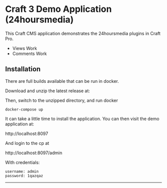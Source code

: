 # Craft 3 Demo Application (24hoursmedia)

This Craft CMS application demonstrates the 24hoursmedia plugins in
Craft Pro.

* Views Work
* Comments Work

## Installation

There are full builds available that can be run in docker.

Download and unzip the latest release at:

Then, switch to the unzipped directory, and run docker

    docker-compose up

It can take a little time to install the application.
You can then visit the demo application at:

http://localhost:8097

And login to the cp at

http://localhost:8097/admin

With credentials:

    username: admin
    password: 1qazqaz

----

